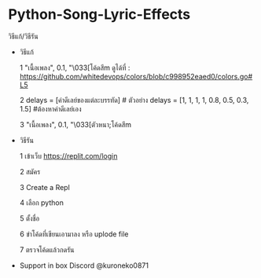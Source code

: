 # Python-Song-Lyric-Effects

วิธีแก้/วิธีรัน


- วิธีแก้
  
  1 "เนื้อเพลง", 0.1, "\033[โค้ดสีm ดูได้ที่ : https://github.com/whitedevops/colors/blob/c998952eaed0/colors.go#L5
  
  2  delays = [ค่าดีเลย์ของแต่ละบรรทัด] # ตัวอย่าง  delays = [1, 1, 1, 1, 0.8, 0.5, 0.3, 1.5] #ต้องหาค่าดีเลย์เอง
  
  3  "เนื้อเพลง", 0.1, "\033[ตัวหนา;โค้ดสีm

- วิธีรัน
  
  1 เข้าเว็บ https://replit.com/login
  
  2 สมัคร
  
  3 Create a Repl
  
  4 เลือก python
  
  5 ตั้งชื่อ
  
  6 ขำโค้ดที่เขียนเอามาลง หรือ uplode file
  
  7 ตรวจโค้ดแล้วกดรัน
  
 - Support in box Discord @kuroneko0871
